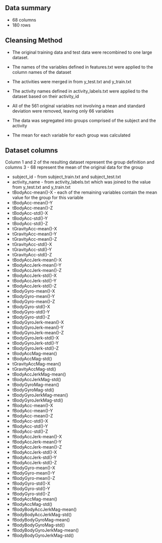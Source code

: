 ## Data summary
* 68 columns
* 180 rows

## Cleansing Method
* The original training data and test data were recombined to one large dataset.
* The names of the variables defined in features.txt were applied to the column names of the dataset
* The activities were merged in from y\_test.txt and y\_train.txt
* The activity names defined in activity_labels.txt were applied to the dataset based on their activity\_id

* All of the 561 original variables not involving a mean and standard deviation were removed, leaving only 66 variables
* The data was segregated into groups comprised of the subject and the activity
* The mean for each variable for each group was calculated


## Dataset columns
Column 1 and 2 of the resulting dataset represent the group definition and columns 3 - 68 represent the mean of the original data for the group

* subject\_id             - from subject\_train.txt and subject_test.txt
* activity\_name          - from activity\_labels.txt which was joined to the value from y\_test.txt and y\_train.txt
* tBodyAcc-mean()-X       - each of the remaining variables contain the mean value for the group for this variable
* tBodyAcc-mean()-Y 
* tBodyAcc-mean()-Z 
* tBodyAcc-std()-X 
* tBodyAcc-std()-Y 
* tBodyAcc-std()-Z 
* tGravityAcc-mean()-X 
* tGravityAcc-mean()-Y 
* tGravityAcc-mean()-Z 
* tGravityAcc-std()-X 
* tGravityAcc-std()-Y 
* tGravityAcc-std()-Z 
* tBodyAccJerk-mean()-X 
* tBodyAccJerk-mean()-Y 
* tBodyAccJerk-mean()-Z 
* tBodyAccJerk-std()-X 
* tBodyAccJerk-std()-Y 
* tBodyAccJerk-std()-Z 
* tBodyGyro-mean()-X 
* tBodyGyro-mean()-Y 
* tBodyGyro-mean()-Z 
* tBodyGyro-std()-X 
* tBodyGyro-std()-Y 
* tBodyGyro-std()-Z 
* tBodyGyroJerk-mean()-X 
* tBodyGyroJerk-mean()-Y 
* tBodyGyroJerk-mean()-Z 
* tBodyGyroJerk-std()-X 
* tBodyGyroJerk-std()-Y 
* tBodyGyroJerk-std()-Z 
* tBodyAccMag-mean() 
* tBodyAccMag-std() 
* tGravityAccMag-mean() 
* tGravityAccMag-std() 
* tBodyAccJerkMag-mean() 
* tBodyAccJerkMag-std() 
* tBodyGyroMag-mean() 
* tBodyGyroMag-std() 
* tBodyGyroJerkMag-mean() 
* tBodyGyroJerkMag-std() 
* fBodyAcc-mean()-X 
* fBodyAcc-mean()-Y 
* fBodyAcc-mean()-Z 
* fBodyAcc-std()-X 
* fBodyAcc-std()-Y 
* fBodyAcc-std()-Z 
* fBodyAccJerk-mean()-X 
* fBodyAccJerk-mean()-Y 
* fBodyAccJerk-mean()-Z 
* fBodyAccJerk-std()-X 
* fBodyAccJerk-std()-Y 
* fBodyAccJerk-std()-Z 
* fBodyGyro-mean()-X 
* fBodyGyro-mean()-Y 
* fBodyGyro-mean()-Z 
* fBodyGyro-std()-X 
* fBodyGyro-std()-Y 
* fBodyGyro-std()-Z 
* fBodyAccMag-mean() 
* fBodyAccMag-std() 
* fBodyBodyAccJerkMag-mean() 
* fBodyBodyAccJerkMag-std() 
* fBodyBodyGyroMag-mean() 
* fBodyBodyGyroMag-std() 
* fBodyBodyGyroJerkMag-mean() 
* fBodyBodyGyroJerkMag-std()

